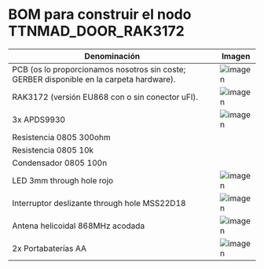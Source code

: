 # BOM para construir el nodo TTNMAD_DOOR_RAK3172
| Denominación | Imagen |
| ------------ | ------ |
| PCB (os lo proporcionamos nosotros sin coste; GERBER disponible en la carpeta hardware). | ![imagen](https://user-images.githubusercontent.com/52624907/156921556-047c89a7-3ef2-41a3-88fb-088b652e6d83.png) |
| RAK3172 (versión EU868 con o sin conector uFl). | ![imagen](https://user-images.githubusercontent.com/52624907/151134442-4bd69563-c02b-4e84-9458-fbe268d4a5b1.png) |
| 3x APDS9930 | ![imagen](https://user-images.githubusercontent.com/52624907/156921665-0b6015df-d75f-4c92-b0d3-890013dd151b.png) |
| Resistencia 0805 300ohm | |
| Resistencia 0805 10k | |
| Condensador 0805 100n | |
| LED 3mm through hole rojo | ![imagen](https://user-images.githubusercontent.com/52624907/151134978-b1282e50-e24b-458d-bba7-4785c42f7257.png) | 
| Interruptor deslizante through hole MSS22D18 | ![imagen](https://user-images.githubusercontent.com/52624907/151135183-e536c6ce-d12a-493f-be80-724624f445f5.png) | 
| Antena helicoidal 868MHz acodada | ![imagen](https://user-images.githubusercontent.com/52624907/151135349-054a7224-765c-4091-8fbe-fcfb4778d852.png) | 
| 2x Portabaterías AA | ![imagen](https://user-images.githubusercontent.com/52624907/156921735-d071f7cd-f16d-48a2-8bde-db5dd91e26db.png) |

